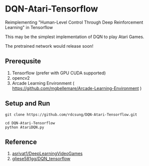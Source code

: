 # DQN-Atari-Tensorflow

Reimplementing "Human-Level Control Through Deep Reinforcement Learning" in Tensorflow

This may be the simplest implementation of DQN to play Atari Games.

The pretrained network would release soon!

## Prerequsite

1. Tensorflow (prefer with GPU CUDA supported)
2. opencv2
3. Arcade Learning Environment ( https://github.com/mgbellemare/Arcade-Learning-Environment )

## Setup and Run

```
git clone https://github.com/rdcsung/DQN-Atari-Tensorflow.git

cd DQN-Atari-Tensorflow
python AtariDQN.py

```
## Reference
1. [asrivat1/DeepLearningVideoGames](https://github.com/asrivat1/DeepLearningVideoGames)
2. [gliese581gg/DQN_tensorflow](https://github.com/gliese581gg/DQN_tensorflow)




